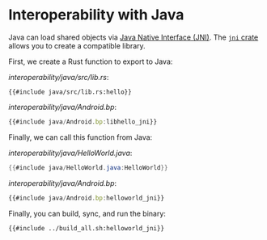 # Interoperability with Java

Java can load shared objects via [Java Native Interface (JNI)](https://en.wikipedia.org/wiki/Java_Native_Interface). The [`jni` crate](https://docs.rs/jni/) allows you to create a compatible library.

First, we create a Rust function to export to Java:

_interoperability/java/src/lib.rs_:

```rust,compile_fail
{{#include java/src/lib.rs:hello}}
```

_interoperability/java/Android.bp_:

```javascript
{{#include java/Android.bp:libhello_jni}}
```

Finally, we can call this function from Java:

_interoperability/java/HelloWorld.java_:

```java
{{#include java/HelloWorld.java:HelloWorld}}
```

_interoperability/java/Android.bp_:

```javascript
{{#include java/Android.bp:helloworld_jni}}
```

Finally, you can build, sync, and run the binary:

```shell
{{#include ../build_all.sh:helloworld_jni}}
```
